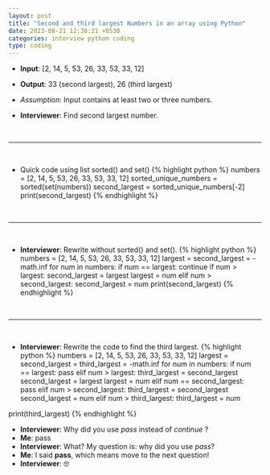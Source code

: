 ```yaml
---
layout: post
title: "Second and third largest Numbers in an array using Python"
date: 2023-08-21 12:38:21 +0530
categories: interview python coding
type: coding
---
```


- **Input**: [2, 14, 5, 53, 26, 33, 53, 33, 12]
- **Output**: 33 (second largest), 26 (third largest)
- *Assumption*: Input contains at least two or three numbers.

- **Interviewer**: Find second largest number.
<p>&nbsp;</p><hr/><p>&nbsp;</p>

- Quick code using list sorted() and set()
{% highlight python %}
numbers = [2, 14, 5, 53, 26, 33, 53, 33, 12]
sorted_unique_numbers = sorted(set(numbers))
second_largest = sorted_unique_numbers[-2]
print(second_largest)
{% endhighlight %}
<p>&nbsp;</p><hr/><p>&nbsp;</p>

- **Interviewer**: Rewrite without sorted() and set().
{% highlight python %}
numbers = [2, 14, 5, 53, 26, 33, 53, 33, 12]
largest = second_largest = -math.inf
for num in numbers:
    if num == largest:
        continue
    if num > largest:
        second_largest = largest
        largest = num
    elif num > second_largest:
        second_largest = num
print(second_largest)
{% endhighlight %}
<p>&nbsp;</p><hr/><p>&nbsp;</p>

- **Interviewer**: Rewrite the code to find the third largest.
{% highlight python %}
numbers = [2, 14, 5, 53, 26, 33, 53, 33, 12]
largest = second_largest = third_largest = -math.inf
for num in numbers:
    if num == largest:
        pass
    elif num > largest:
        third_largest = second_largest
        second_largest = largest
        largest = num
    elif num == second_largest:
        pass
    elif num > second_largest:
        third_largest = second_largest
        second_largest = num
    elif num > third_largest:
        third_largest = num

print(third_largest)
{% endhighlight %}

- **Interviewer**: Why did you use *pass* instead of *continue* ?
- **Me**: pass 
- **Interviewer**: What? My question is: why did you use *pass*?
- **Me**: I said **pass**, which means move to the next question!  
- **Interviewer**: 🤓
